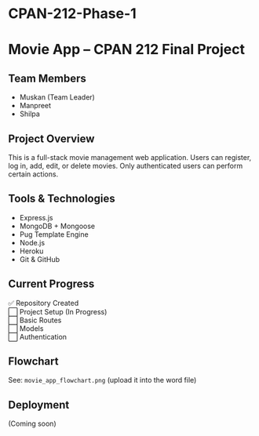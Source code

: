 # CPAN-212-Phase-1
# Movie App – CPAN 212 Final Project

##  Team Members
- Muskan (Team Leader)
- Manpreet
- Shilpa

## Project Overview
This is a full-stack movie management web application. Users can register, log in, add, edit, or delete movies. Only authenticated users can perform certain actions.

##  Tools & Technologies
- Express.js
- MongoDB + Mongoose
- Pug Template Engine
- Node.js
- Heroku
- Git & GitHub

##  Current Progress
✅ Repository Created  
⬜ Project Setup (In Progress)  
⬜ Basic Routes  
⬜ Models  
⬜ Authentication

## Flowchart
See: `movie_app_flowchart.png` (upload it into the word file)

##  Deployment
(Coming soon)
